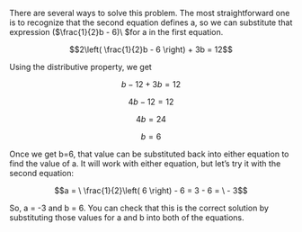 There are several ways to solve this problem. The most
straightforward one is to recognize that the second equation defines a,
so we can substitute that expression ($\frac{1}{2}b - 6)\ $for a in the
first equation.

$$2\left( \frac{1}{2}b - 6 \right) + 3b = 12$$

Using the distributive property, we get

$$b - 12 + 3b = 12$$

$$4b - 12 = 12$$

$$4b = 24$$

$$b = 6$$

Once we get b=6, that value can be substituted back into either equation
to find the value of a. It will work with either equation, but let’s try
it with the second equation:

$$a = \ \frac{1}{2}\left( 6 \right) - 6 = 3 - 6 = \  - 3$$

So, a = -3 and b = 6. You can check that this is the correct solution by
substituting those values for a and b into both of the equations.
